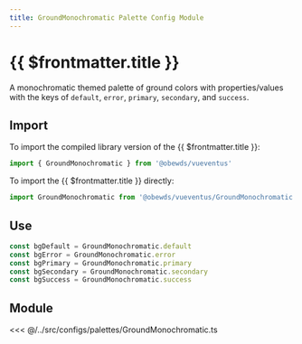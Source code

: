 ```yaml
---
title: GroundMonochromatic Palette Config Module
---
```


<script setup>
    import DocsPackageVersion from '../../../src/views/compos/DocsPackageVersion.vue'
</script>





# {{ $frontmatter.title }}

A monochromatic themed palette of ground colors with properties/values with the keys of `default`, `error`, `primary`, `secondary`, and `success`.






## Import

To import the compiled library version of the {{ $frontmatter.title }}:

```javascript
import { GroundMonochromatic } from '@obewds/vueventus'
```

To import the {{ $frontmatter.title }} directly:

```javascript
import GroundMonochromatic from '@obewds/vueventus/GroundMonochromatic'
```






## Use

```javascript
const bgDefault = GroundMonochromatic.default
const bgError = GroundMonochromatic.error
const bgPrimary = GroundMonochromatic.primary
const bgSecondary = GroundMonochromatic.secondary
const bgSuccess = GroundMonochromatic.success
```






## Module

<<< @/../src/configs/palettes/GroundMonochromatic.ts






<DocsPackageVersion/>


